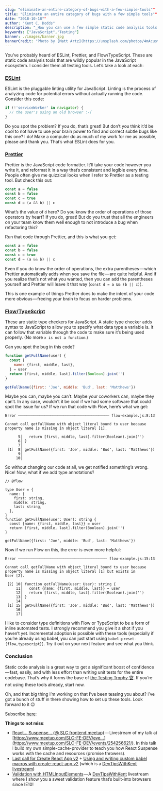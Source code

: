 ```yaml
---
slug: "eliminate-an-entire-category-of-bugs-with-a-few-simple-tools""
title: "Eliminate an entire category of bugs with a few simple tools""
date: "2018-10-18""
author: "Kent C. Dodds"
description: "_How you can use a few simple static code analysis tools to avoid common programming bugs._"
keywords: ["JavaScript","Testing"]
banner: ./images/banner.jpg
bannerCredit: "Photo by [Matt Artz](https://unsplash.com/photos/4mAcustUNPs?utm_source=unsplash&utm_medium=referral&utm_content=creditCopyText) on [Unsplash](https://unsplash.com/search/photos/tools?utm_source=unsplash&utm_medium=referral&utm_content=creditCopyText)"
---
```


You’ve probably heard of ESLint, Prettier, and Flow/TypeScript. These are static
code analysis tools that are wildly popular in the JavaScript ecosystem. I
consider them all testing tools. Let’s take a look at each:

### [ESLint](https://eslint.org/)

ESLint is the pluggable linting utility for JavaScript. Linting is the process
of analyzing code for potential errors without actually running the code.
Consider this code:

```js
if (!'serviceWorker' in navigator) {
  // the user's using an old browser :-(
}
```

Do you spot the problem? If you do, that’s great! But don’t you think it’d be
cool to not have to use your brain power to find and correct subtle bugs like
this one? I do! Make a computer do as much of my work for me as possible, please
and thank you. That’s what ESLint does for you.

### [Prettier](https://prettier.io/)

Prettier is the JavaScript code formatter. It’ll take your code however you
write it, and reformat it in a way that’s consistent and legible every time.
People often give me quizzical looks when I refer to Prettier as a testing tool.
But check this out:

```js
const a = false
const b = false
const c = true
const d = (a && b) || c
```

What’s the value of `d` here? Do you know the order of operations of those
operators by heart? If you do, great! But do you trust that all the engineers on
your team know them well enough to not introduce a bug when refactoring this?

Run that code through Prettier, and this is what you get:

```js
const a = false
const b = false
const c = true
const d = (a && b) || c
```

Even if you do know the order of operations, the extra parentheses — which
Prettier automatically adds when you save the file — are quite helpful. And if
you realize that’s not what you wanted, then you can add the parentheses
yourself and Prettier will leave it that way (`const d = a && (b || c)`).

This is one example of things Prettier does to make the intent of your code more
obvious — freeing your brain to focus on harder problems.

### [Flow](https://flow.org/)/[TypeScript](https://www.typescriptlang.org/)

These are static type checkers for JavaScript. A static type checker adds syntax
to JavaScript to allow you to specify what data type a variable is. It can
follow that variable through the code to make sure it’s being used properly. (No
more `x is not a function`.)

Can you spot the bug in this code?

```js
function getFullName(user) {
  const {
    name: {first, middle, last},
  } = user
  return [first, middle, last].filter(Boolean).join('')
}

getFullName({first: 'Joe', middle: 'Bud', last: 'Matthews'})
```

Maybe you can, maybe you can’t. Maybe your coworkers can, maybe they can’t. In
any case, wouldn’t it be cool if we had some software that could spot the issue
for us? If we run that code with Flow, here’s what we get:

```
Error ┈┈┈┈┈┈┈┈┈┈┈┈┈┈┈┈┈┈┈┈┈┈┈┈┈┈┈┈┈┈┈┈┈┈┈┈┈┈┈┈┈┈ flow-example.js:8:13

Cannot call getFullName with object literal bound to user because
property name is missing in object literal [1].

      5│   return [first, middle, last].filter(Boolean).join('')
      6│ }
      7│
 [1]  8│ getFullName({first: 'Joe', middle: 'Bud', last: 'Matthews'})
      9│
     10│
```

So without changing our code at all, we get notified something’s wrong. Nice!
Now, what if we add type annotations?

```
// @flow

type User = {
  name: {
    first: string,
    middle: string,
    last: string,
  },
}
function getFullName(user: User): string {
  const {name: {first, middle, last}} = user
  return [first, middle, last].filter(Boolean).join('')
}

getFullName({first: 'Joe', middle: 'Bud', last: 'Matthews'})
```

Now if we run Flow on this, the error is even more helpful:

```
Error ┈┈┈┈┈┈┈┈┈┈┈┈┈┈┈┈┈┈┈┈┈┈┈┈┈┈┈┈┈┈┈┈┈┈┈┈┈┈┈┈┈ flow-example.js:15:13

Cannot call getFullName with object literal bound to user because
property name is missing in object literal [1] but exists in
User [2].

 [2] 10│ function getFullName(user: User): string {
     11│   const {name: {first, middle, last}} = user
     12│   return [first, middle, last].filter(Boolean).join('')
     13│ }
     14│
 [1] 15│ getFullName({first: 'Joe', middle: 'Bud', last: 'Matthews'})
     16│
     17|
```

I like to consider type definitions with Flow or TypeScript to be a form of
inline automated tests. I strongly recommend you give it a shot if you haven’t
yet. Incremental adoption is possible with these tools (especially if you’re
already using babel, you can just start using `babel-preset-{flow,typescript}`).
Try it out on your next feature and see what you think.

### Conclusion

Static code analysis is a great way to get a significant boost of
confidence — fast, easily, and with less effort than writing unit tests for the
entire codebase. That’s why it forms the base of
[the Testing Trophy 🏆](https://twitter.com/kentcdodds/status/960723172591992832).
If you’re not using these tools already, start now.

Oh, and that big thing I’m working on that I’ve been teasing you about? I’ve got
a bunch of stuff in there showing how to set up these tools. Look forward to it
😉

Subscribe [here](http://kcd.im/news):

**Things to not miss**:

- [React… Suspense… (@ SLC frontend meetup)](https://www.youtube.com/watch?v=7LmrS2sdMlo&list=PLV5CVI1eNcJgNqzNwcs4UKrlJdhfDjshf) — Livestream
  of my talk at
  [https://www.meetup.com/SLC-FE-DEV/eve…](https://www.meetup.com/SLC-FE-DEV/events/254256621/).
  In this talk I build my own simple-cache-provider to teach you how React
  Suspense works with the cache and resources (promise throwers).
- [Last call for Create React App v2](https://github.com/facebook/create-react-app/issues/5103)
  \+
  [Using and writing custom babel macros with create-react-app v2](https://www.youtube.com/watch?v=1ERAJG9ILhk&list=PLV5CVI1eNcJgCrPH_e6d57KRUTiDZgs0u)
  (which is a [DevTipsWithKent livestream](http://kcd.im/devtips))
- [Validation with HTMLInputElements](https://www.youtube.com/watch?v=kN7-EBjSilU&list=PLV5CVI1eNcJgCrPH_e6d57KRUTiDZgs0u) — A
  [DevTipsWithKent](http://kcd.im/devtips) livestream where I show you a sweet
  validation feature that’s built-into browsers since IE10!
